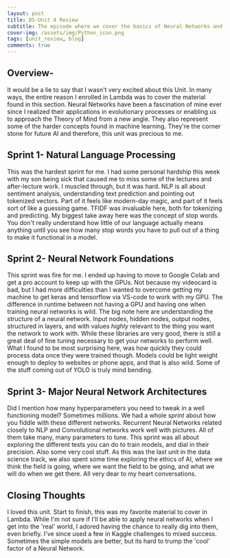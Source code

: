 ```yaml
---
layout: post
title: DS-Unit 4 Review
subtitle: The episode where we cover the basics of Neural Networks and NLP! by Rob Bennett
cover-img: /assets/img/Python_icon.png
tags: [unit_review, blog]
comments: true
---
```


## Overview-
It would be a lie to say that I wasn't very excited about this Unit. In many ways, the entire reason I enrolled in Lambda was to cover the material found in this section. Neural Networks have been a fascination of mine ever since I realized their applications in evolutionary processes or enabling us to approach the Theory of Mind from a new angle. They also represent some of the harder concepts found in machine learning. They're the corner stone for future AI and therefore, this unit was precious to me. 

## Sprint 1- Natural Language Processing
This was the hardest sprint for me. I had some personal hardship this week with my son being sick that caused me to miss some of the lectures and after-lecture work. I muscled through, but it was hard. NLP is all about sentiment analysis, understanding text prediction and pointing out tokenized vectors. Part of it feels like modern-day magic, and part of it feels sort of like a guessing game. TFIDF was invaluable here, both for tokenizing and predicting. 
My biggest take away here was the concept of stop words. You don't really understand how little of our language actually means anything until you see how many stop words you have to pull out of a thing to make it functional in a model.

## Sprint 2- Neural Network Foundations
This sprint was fire for me. I ended up having to move to Google Colab and get a pro account to keep up with the GPUs. Not because my videocard is bad, but I had more difficulties than I wanted to overcome getting my machine to get keras and tensorflow via VS-code to work with my GPU. The difference in runtime between not having a GPU and having one when training neural networks is wild. The big note here are understanding the structure of a neural network. Input nodes, hidden nodes, output nodes, structured in layers, and with values *highly* relevant to the thing you want the network to work with. While these libraries are very good, there is still a great deal of fine tuning necessary to get your networks to perform well. What I found to be most surprising here, was how quickly they could process data once they were trained though. Models could be light weight enough to deploy to websites or phone apps, and that is also wild. Some of the stuff coming out of YOLO is truly mind bending.

## Sprint 3- Major Neural Network Architectures
Did I mention how many hyperparameters you need to tweak in a well functioning model? Sometimes millions. We had a whole *sprint* about how you fiddle with these different networks. Recurrent Neural Networks related closely to NLP and Convolutional networks work well with pictures. All of them take many, many parameters to tune. This sprint was all about exploring the different tests you can do to train models, and dial in their precision. Also some very cool stuff. As this was the last unit in the data science track, we also spent some time exploring the ethics of AI, where we think the field is going, where we want the field to be going, and what we will do when we get there. All very dear to my heart conversations.

## Closing Thoughts
I loved this unit. Start to finish, this was my favorite material to cover in Lambda. While I'm not sure if I'll be able to apply neural networks when I get into the 'real' world, I adored having the chance to really dig into them, even briefly. I've since used a few in Kaggle challenges to mixed success. Sometimes the simple models are better, but its hard to trump the 'cool' factor of a Neural Network.
